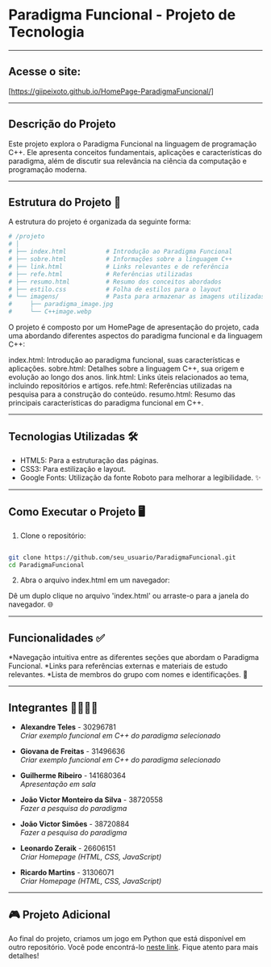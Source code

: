 # Paradigma Funcional - Projeto de Tecnologia

---
## Acesse o site: 

[https://giipeixoto.github.io/HomePage-ParadigmaFuncional/]

---

## Descrição do Projeto

Este projeto explora o Paradigma Funcional na linguagem de programação C++. Ele apresenta conceitos fundamentais, aplicações e características do paradigma, além de discutir sua relevância na ciência da computação e programação moderna.

---

## Estrutura do Projeto 📂

A estrutura do projeto é organizada da seguinte forma:

```bash
# /projeto
# │
# ├── index.html           # Introdução ao Paradigma Funcional
# ├── sobre.html           # Informações sobre a linguagem C++
# ├── link.html            # Links relevantes e de referência
# ├── refe.html            # Referências utilizadas
# ├── resumo.html          # Resumo dos conceitos abordados
# ├── estilo.css           # Folha de estilos para o layout
# └── imagens/             # Pasta para armazenar as imagens utilizadas
#     ├── paradigma_image.jpg
#     └── C++image.webp
```
O projeto é composto por um HomePage de apresentação do projeto, cada uma abordando diferentes aspectos do paradigma funcional e da linguagem C++:

index.html: Introdução ao paradigma funcional, suas características e aplicações.
sobre.html: Detalhes sobre a linguagem C++, sua origem e evolução ao longo dos anos.
link.html: Links úteis relacionados ao tema, incluindo repositórios e artigos.
refe.html: Referências utilizadas na pesquisa para a construção do conteúdo.
resumo.html: Resumo das principais características do paradigma funcional em C++.

---

## Tecnologias Utilizadas 🛠️

* HTML5: Para a estruturação das páginas.
* CSS3: Para estilização e layout.
* Google Fonts: Utilização da fonte Roboto para melhorar a legibilidade. ✨

---

## Como Executar o Projeto 🖥️

1. Clone o repositório:

```bash

git clone https://github.com/seu_usuario/ParadigmaFuncional.git
cd ParadigmaFuncional
```

2. Abra o arquivo index.html em um navegador:

Dê um duplo clique no arquivo 'index.html' ou arraste-o para a janela do navegador. 🌐

---

## Funcionalidades ✅

*Navegação intuitiva entre as diferentes seções que abordam o Paradigma Funcional.
*Links para referências externas e materiais de estudo relevantes.
*Lista de membros do grupo com nomes e identificações. 👥

---

## Integrantes 👩‍💻👨‍💻

* **Alexandre Teles** - 30296781  
  _Criar exemplo funcional em C++ do paradigma selecionado_

* **Giovana de Freitas** - 31496636  
  _Criar exemplo funcional em C++ do paradigma selecionado_

* **Guilherme Ribeiro** - 141680364  
  _Apresentação em sala_

* **João Victor Monteiro da Silva** - 38720558  
  _Fazer a pesquisa do paradigma_

* **João Victor Simões** - 38720884  
  _Fazer a pesquisa do paradigma_

* **Leonardo Zeraik** - 26606151  
  _Criar Homepage (HTML, CSS, JavaScript)_

* **Ricardo Martins** - 31306071  
  _Criar Homepage (HTML, CSS, JavaScript)_


---

## 🎮 Projeto Adicional

Ao final do projeto, criamos um jogo em Python que está disponível em outro repositório. Você pode encontrá-lo [neste link](https://github.com/Giipeixoto/ParadigmaFuncional.git). Fique atento para mais detalhes!
